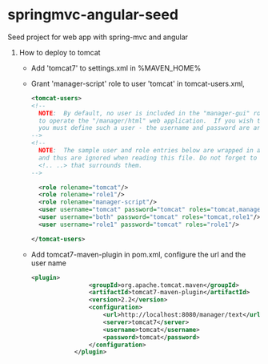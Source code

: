 springmvc-angular-seed
======================

Seed project for web app with spring-mvc and angular

1. How to deploy to tomcat

    - Add 'tomcat7' to settings.xml in %MAVEN_HOME%
    - Grant 'manager-script' role to user 'tomcat' in tomcat-users.xml,
        ```xml
        <tomcat-users>
        <!--
          NOTE:  By default, no user is included in the "manager-gui" role required
          to operate the "/manager/html" web application.  If you wish to use this app,
          you must define such a user - the username and password are arbitrary.
        -->
        <!--
          NOTE:  The sample user and role entries below are wrapped in a comment
          and thus are ignored when reading this file. Do not forget to remove
          <!.. ..> that surrounds them.
        -->

          <role rolename="tomcat"/>
          <role rolename="role1"/>
          <role rolename="manager-script"/>
          <user username="tomcat" password="tomcat" roles="tomcat,manager-script"/>
          <user username="both" password="tomcat" roles="tomcat,role1"/>
          <user username="role1" password="tomcat" roles="role1"/>

        </tomcat-users>
        ```
    - Add tomcat7-maven-plugin in pom.xml, configure the url and the user name

        ```xml
        <plugin>
                        <groupId>org.apache.tomcat.maven</groupId>
                        <artifactId>tomcat7-maven-plugin</artifactId>
                        <version>2.2</version>
                        <configuration>
                            <url>http://localhost:8080/manager/text</url>
                            <server>tomcat7</server>
                            <username>tomcat</username>
                            <password>tomcat</password>
                        </configuration>
                    </plugin>
        ```


